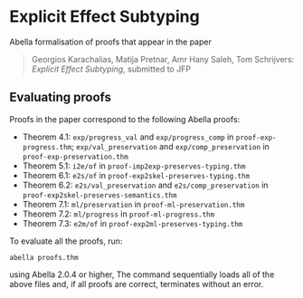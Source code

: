 # Explicit Effect Subtyping

Abella formalisation of proofs that appear in the paper
> Georgios Karachalias, Matija Pretnar, Amr Hany Saleh, Tom Schrijvers:
> *Explicit Effect Subtyping*,
> submitted to JFP


## Evaluating proofs

Proofs in the paper correspond to the following Abella proofs:

* Theorem 4.1:
    `exp/progress_val` and `exp/progress_comp` in `proof-exp-progress.thm`;
    `exp/val_preservation` and `exp/comp_preservation` in `proof-exp-preservation.thm`
* Theorem 5.1: `i2e/of` in `proof-imp2exp-preserves-typing.thm`
* Theorem 6.1: `e2s/of` in `proof-exp2skel-preserves-typing.thm`
* Theorem 6.2: `e2s/val_preservation` and `e2s/comp_preservation` in `proof-exp2skel-preserves-semantics.thm`
* Theorem 7.1: `ml/preservation` in `proof-ml-preservation.thm`
* Theorem 7.2: `ml/progress` in `proof-ml-progress.thm`
* Theorem 7.3: `e2m/of` in `proof-exp2ml-preserves-typing.thm`

To evaluate all the proofs, run:

    abella proofs.thm

using Abella 2.0.4 or higher, The command sequentially loads all of the above files and,
if all proofs are correct, terminates without an error.
